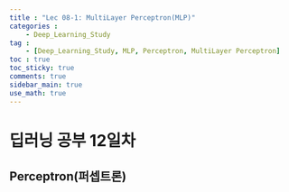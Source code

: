 ```yaml
---
title : "Lec 08-1: MultiLayer Perceptron(MLP)"
categories :
    - Deep_Learning_Study
tag :
    - [Deep_Learning_Study, MLP, Perceptron, MultiLayer Perceptron]
toc : true
toc_sticky: true 
comments: true
sidebar_main: true
use_math: true
---
```


# 딥러닝 공부 12일차
## Perceptron(퍼셉트론)
<br>
<br>